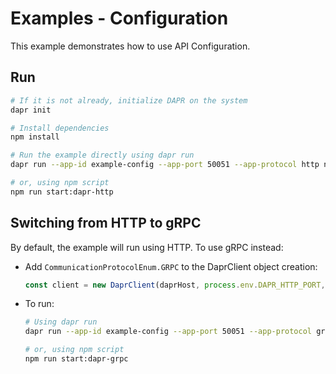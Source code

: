 # Examples - Configuration

This example demonstrates how to use API Configuration.

## Run

```bash
# If it is not already, initialize DAPR on the system
dapr init

# Install dependencies
npm install

# Run the example directly using dapr run
dapr run --app-id example-config --app-port 50051 --app-protocol http npm run start

# or, using npm script
npm run start:dapr-http
```

## Switching from HTTP to gRPC

By default, the example will run using HTTP. To use gRPC instead:

- Add `CommunicationProtocolEnum.GRPC` to the DaprClient object creation:

  ```javascript
  const client = new DaprClient(daprHost, process.env.DAPR_HTTP_PORT, CommunicationProtocolEnum.GRPC);
  ```

- To run:

  ```bash
  # Using dapr run
  dapr run --app-id example-config --app-port 50051 --app-protocol grpc npm run start

  # or, using npm script
  npm run start:dapr-grpc
  ```
